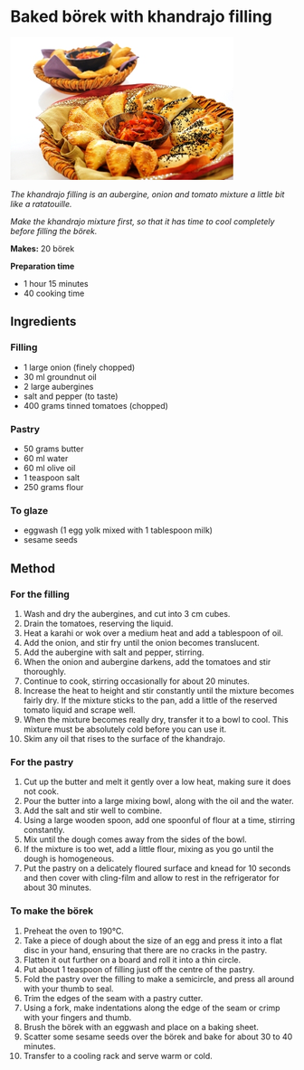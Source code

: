 # Baked börek with khandrajo filling

![Borek](resources/borek.jpg)

*The khandrajo filling is an aubergine, onion and tomato mixture a little bit like a ratatouille.* 

*Make the khandrajo mixture first, so that it has time to cool completely before filling the börek.*

**Makes:** 20 börek

**Preparation time**
- 1 hour 15 minutes
- 40 cooking time

## Ingredients

### Filling 
- 1 large onion (finely chopped)
- 30 ml groundnut oil
- 2 large aubergines
- salt and pepper (to taste)
- 400 grams tinned tomatoes (chopped)

### Pastry
- 50 grams butter
- 60 ml water
- 60 ml olive oil
- 1 teaspoon salt
- 250 grams flour

### To glaze
- eggwash (1 egg yolk mixed with 1 tablespoon milk)
- sesame seeds

## Method

### For the filling
1. Wash and dry the aubergines, and cut into 3 cm cubes.
1. Drain the tomatoes, reserving the liquid.
1. Heat a karahi or wok over a medium heat and add a tablespoon of oil.
1. Add the onion, and stir fry until the onion becomes translucent.
1. Add the aubergine with salt and pepper, stirring.
1. When the onion and aubergine darkens, add the tomatoes and stir thoroughly.
1. Continue to cook, stirring occasionally for about 20 minutes.
1. Increase the heat to height and stir constantly until the mixture becomes fairly dry. If the mixture sticks to the pan, add a little of the reserved tomato liquid and scrape well.
1. When the mixture becomes really dry, transfer it to a bowl to cool. This mixture must be absolutely cold before you can use it.
1. Skim any oil that rises to the surface of the khandrajo.

### For the pastry
1. Cut up the butter and melt it gently over a low heat, making sure it does not cook.
1. Pour the butter into a large mixing bowl, along with the oil and the water.
1. Add the salt and stir well to combine.
1. Using a large wooden spoon, add one spoonful of flour at a time, stirring constantly.
1. Mix until the dough comes away from the sides of the bowl.
1. If the mixture is too wet, add a little flour, mixing as you go until the dough is homogeneous.
1. Put the pastry on a delicately floured surface and knead for 10 seconds and then cover with cling-film and allow to rest in the refrigerator for about 30 minutes.

### To make the börek
1. Preheat the oven to 190°C.
1. Take a piece of dough about the size of an egg and press it into a flat disc in your hand, ensuring that there are no cracks in the pastry.
1. Flatten it out further on a board and roll it into a thin circle.
1. Put about 1 teaspoon of filling just off the centre of the pastry.
1. Fold the pastry over the filling to make a semicircle, and press all around with your thumb to seal.
1. Trim the edges of the seam with a pastry cutter.
1. Using a fork, make indentations along the edge of the seam or crimp with your fingers and thumb.
1. Brush the börek with an eggwash and place on a baking sheet.
1. Scatter some sesame seeds over the börek and bake for about 30 to 40 minutes.
1. Transfer to a cooling rack and serve warm or cold.